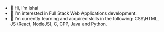 - 👋 Hi, I’m Ishai
- 👀 I’m interested in Full Stack Web Applications development.
- 🌱 I’m currently learning and acquired skills in the following:  CSS\HTML, JS (React, NodeJS), C, CPP, Java and Python. 
<!---- 💞️ I’m looking to collaborate on ...--->
<!----<br/><br/>
<span style="display:block;text-align:center">
![My github stats](https://github-readme-stats.vercel.app/api?username=ishaishai&show_icons=true&theme=nord)
</span>--->
<!---
ishaishai/ishaishai is a ✨ special ✨ repository because its `README.md` (this file) appears on your GitHub profile.
You can click the Preview link to take a look at your changes.
--->
